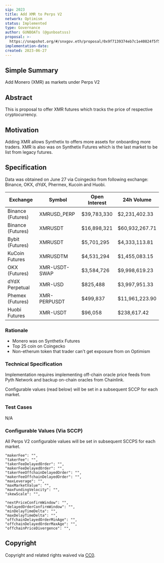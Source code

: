 ```yaml
---
sip: 2023
title: Add XMR to Perps V2
network: Optimism
status: Implemented
type: Governance
author: GUNBOATs (@gunboatsss)
proposal: >-
  https://snapshot.org/#/snxgov.eth/proposal/0x9f7139374eb7c1e40824f5f53311a2cac4c81afaaae64fd4a260e6af8890c981
implementation-date:
created: 2023-06-27
---
```


<!--You can leave these HTML comments in your merged SIP and delete the visible duplicate text guides, they will not appear and may be helpful to refer to if you edit it again. This is the suggested template for new SIPs. Note that an SIP number will be assigned by an editor. When opening a pull request to submit your SIP, please use an abbreviated title in the filename, `sip-draft_title_abbrev.md`. The title should be 44 characters or less.-->



## Simple Summary

<!--"If you can't explain it simply, you don't understand it well enough." Simply describe the outcome the proposed changes intends to achieve. This should be non-technical and accessible to a casual community member.-->

Add Monero (XMR) as markets under Perps V2

## Abstract

<!--A short (~200 word) description of the proposed change, the abstract should clearly describe the proposed change. This is what *will* be done if the SIP is implemented, not *why* it should be done or *how* it will be done. If the SIP proposes deploying a new contract, write, "we propose to deploy a new contract that will do x".-->

This is proposal to offer XMR futures which tracks the price of respective cryptocurrency. 

## Motivation

<!--This is the problem statement. This is the *why* of the SIP. It should clearly explain *why* the current state of the protocol is inadequate.  It is critical that you explain *why* the change is needed, if the SIP proposes changing how something is calculated, you must address *why* the current calculation is innaccurate or wrong. This is not the place to describe how the SIP will address the issue!-->

Adding XMR allows Synthetix to offers more assets for onboarding more traders. XMR is also was on Synthetix Futures which is the last market to be list from legacy futures.

## Specification

<!--The specification should describe the syntax and semantics of any new feature, there are five sections
1. Overview
2. Rationale
3. Technical Specification
4. Test Cases
5. Configurable Values
-->
Data was obtained on June 27 via Coingecko from following exchange: Binance, OKX, dYdX, Phermex, Kucoin and Huobi.


| Exchange            | Symbol         | Open Interest  | 24h Volume      |
|---------------------|----------------|----------------|-----------------|
| Binance (Futures)   | XMRUSD_PERP    | $39,783,330    | $2,231,402.33  |
| Binance (Futures)   | XMRUSDT        | $16,898,321    | $60,932,267.71 |
| Bybit (Futures)     | XMRUSDT        | $5,701,295     | $4,333,113.81  |
| KuCoin Futures      | XMRUSDTM       | $4,531,294     | $1,455,083.15  |
| OKX (Futures)       | XMR-USDT-SWAP  | $3,584,726     | $9,998,619.23  |
| dYdX Perpetual      | XMR-USD        | $825,488       | $3,997,951.33  |
| Phemex (Futures)    | XMR-PERPUSDT   | $499,837       | $11,961,223.90 |
| Huobi Futures       | XMR-USDT       | $96,058        | $238,617.42    |


### Rationale

<!--This is where you explain the reasoning behind how you propose to solve the problem. Why did you propose to implement the change in this way, what were the considerations and trade-offs. The rationale fleshes out what motivated the design and why particular design decisions were made. It should describe alternate designs that were considered and related work. The rationale may also provide evidence of consensus within the community, and should discuss important objections or concerns raised during discussion.-->

- Monero was on Synthetix Futures
- Top 25 coin on Coingecko
- Non-etherum token that trader can't get exposure from on Optimism

### Technical Specification

<!--The technical specification should outline the public API of the changes proposed. That is, changes to any of the interfaces Synthetix currently exposes or the creations of new ones.-->

Implementation requires implementing off-chain oracle price feeds from Pyth Network and backup on-chain oracles from Chainlink.

Configurable values (read below) will be set in a subsequent SCCP for each market.

### Test Cases

<!--Test cases for an implementation are mandatory for SIPs but can be included with the implementation..-->

N/A

### Configurable Values (Via SCCP)

<!--Please list all values configurable via SCCP under this implementation.-->

All Perps V2 configurable values will be set in subsequent SCCPS for each market.

    "makerFee": "",
    "takerFee": "",
    "takerFeeDelayedOrder": "",
    "makerFeeDelayedOrder": "",
    "takerFeeOffchainDelayedOrder": "",
    "makerFeeOffchainDelayedOrder": "",
    "maxLeverage": "",
    "maxMarketValue": "",
    "maxFundingVelocity": "",
    "skewScale": "",

    "nextPriceConfirmWindow": "",
    "delayedOrderConfirmWindow": "",
    "minDelayTimeDelta": "",
    "maxDelayTimeDelta": "",
    "offchainDelayedOrderMinAge": "",
    "offchainDelayedOrderMaxAge": "",
    "offchainPriceDivergence": "",

## Copyright

Copyright and related rights waived via [CC0](https://creativecommons.org/publicdomain/zero/1.0/).
